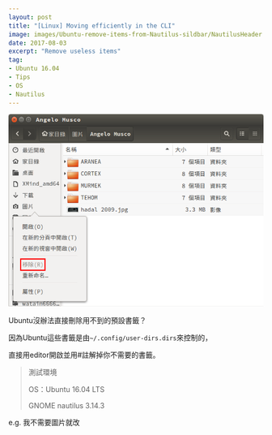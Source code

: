 ```yaml
---
layout: post
title: "[Linux] Moving efficiently in the CLI"
image: images/Ubuntu-remove-items-from-Nautilus-sildbar/NautilusHeader.jpg
date: 2017-08-03
excerpt: "Remove useless items"
tag:
- Ubuntu 16.04
- Tips
- OS
- Nautilus
---
```


![Nautilus](../images/Ubuntu-remove-items-from-Nautilus-sildbar/Nautilus1.png)

Ubuntu沒辦法直接刪除用不到的預設書籤？

因為Ubuntu這些書籤是由`~/.config/user-dirs.dirs`來控制的，

直接用editor開啟並用#註解掉你不需要的書籤。

> 測試環境
>
> OS：Ubuntu 16.04 LTS
>
> GNOME nautilus 3.14.3

e.g. 我不需要圖片就改
